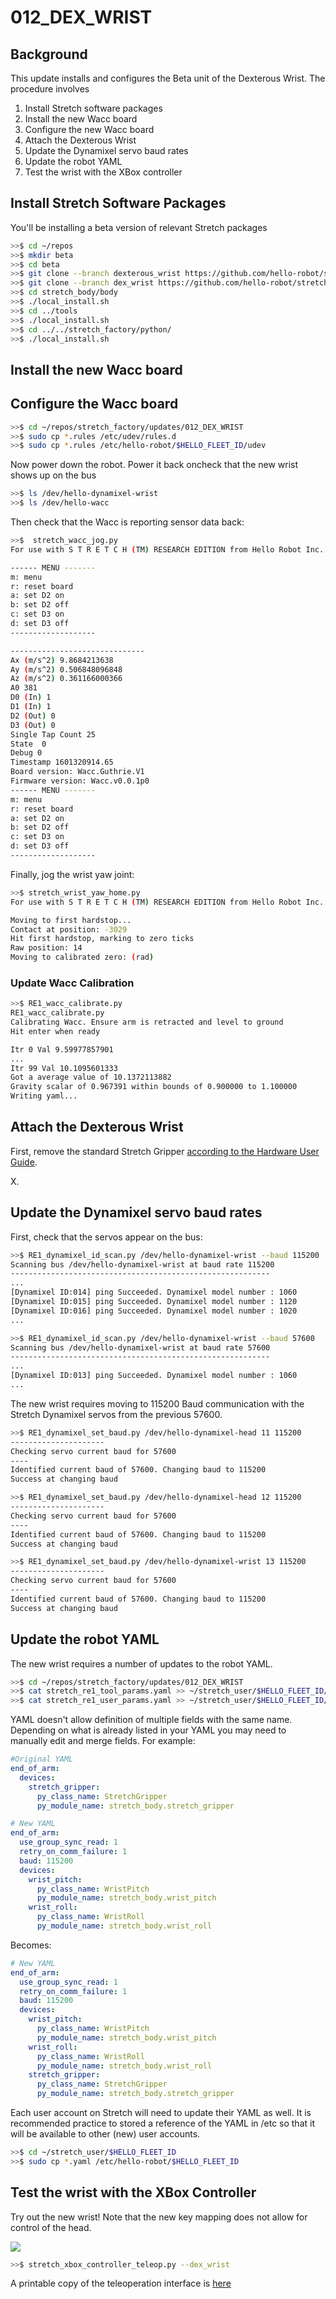 # 012_DEX_WRIST

## **Background**

This update installs and configures the Beta unit of the Dexterous Wrist. The procedure involves

1. Install Stretch software packages
2. Install the new Wacc board
3. Configure the new Wacc board
4. Attach the Dexterous Wrist
5. Update the Dynamixel servo baud rates
6. Update the robot YAML
7. Test the wrist with the XBox controller

## Install Stretch Software Packages

You'll be installing a beta version of relevant Stretch packages

```bash
>>$ cd ~/repos
>>$ mkdir beta
>>$ cd beta
>>$ git clone --branch dexterous_wrist https://github.com/hello-robot/stretch_body
>>$ git clone --branch dex_wrist https://github.com/hello-robot/stretch_factory
>>$ cd stretch_body/body
>>$ ./local_install.sh
>>$ cd ../tools
>>$ ./local_install.sh
>>$ cd ../../stretch_factory/python/
>>$ ./local_install.sh
```

## Install the new Wacc board

## Configure the Wacc board

```bash
>>$ cd ~/repos/stretch_factory/updates/012_DEX_WRIST
>>$ sudo cp *.rules /etc/udev/rules.d
>>$ sudo cp *.rules /etc/hello-robot/$HELLO_FLEET_ID/udev
```

Now power down the robot.  Power it back oncheck that the new wrist shows up on the bus

```bash
>>$ ls /dev/hello-dynamixel-wrist
>>$ ls /dev/hello-wacc
```

Then check that the Wacc is reporting sensor data back:

```bash
>>$  stretch_wacc_jog.py 
For use with S T R E T C H (TM) RESEARCH EDITION from Hello Robot Inc.

------ MENU -------
m: menu
r: reset board
a: set D2 on
b: set D2 off
c: set D3 on
d: set D3 off
-------------------

------------------------------
Ax (m/s^2) 9.8684213638
Ay (m/s^2) 0.506848096848
Az (m/s^2) 0.361166000366
A0 381
D0 (In) 1
D1 (In) 1
D2 (Out) 0
D3 (Out) 0
Single Tap Count 25
State  0
Debug 0
Timestamp 1601320914.65
Board version: Wacc.Guthrie.V1
Firmware version: Wacc.v0.0.1p0
------ MENU -------
m: menu
r: reset board
a: set D2 on
b: set D2 off
c: set D3 on
d: set D3 off
-------------------

```

Finally, jog the wrist yaw joint:

```bash
>>$ stretch_wrist_yaw_home.py 
For use with S T R E T C H (TM) RESEARCH EDITION from Hello Robot Inc.

Moving to first hardstop...
Contact at position: -3029
Hit first hardstop, marking to zero ticks
Raw position: 14
Moving to calibrated zero: (rad)

```

### Update Wacc Calibration

```bash
>>$ RE1_wacc_calibrate.py
RE1_wacc_calibrate.py 
Calibrating Wacc. Ensure arm is retracted and level to ground
Hit enter when ready

Itr 0 Val 9.59977857901
...
Itr 99 Val 10.1095601333
Got a average value of 10.1372113882
Gravity scalar of 0.967391 within bounds of 0.900000 to 1.100000
Writing yaml...

```

## Attach the Dexterous Wrist

First, remove the standard Stretch Gripper [according to the Hardware User Guide](https://docs.hello-robot.com/hardware_user_guide/#gripper-removal). 

X. 



## Update the Dynamixel servo baud rates

First, check that the servos appear on the bus:

```bash
>>$ RE1_dynamixel_id_scan.py /dev/hello-dynamixel-wrist --baud 115200
Scanning bus /dev/hello-dynamixel-wrist at baud rate 115200
----------------------------------------------------------
...
[Dynamixel ID:014] ping Succeeded. Dynamixel model number : 1060
[Dynamixel ID:015] ping Succeeded. Dynamixel model number : 1120
[Dynamixel ID:016] ping Succeeded. Dynamixel model number : 1020
...

>>$ RE1_dynamixel_id_scan.py /dev/hello-dynamixel-wrist --baud 57600
Scanning bus /dev/hello-dynamixel-wrist at baud rate 57600
----------------------------------------------------------
...
[Dynamixel ID:013] ping Succeeded. Dynamixel model number : 1060
...
```

The new wrist requires moving to 115200 Baud communication with the Stretch Dynamixel servos from the previous 57600.

```bash
>>$ RE1_dynamixel_set_baud.py /dev/hello-dynamixel-head 11 115200
---------------------
Checking servo current baud for 57600
----
Identified current baud of 57600. Changing baud to 115200
Success at changing baud

>>$ RE1_dynamixel_set_baud.py /dev/hello-dynamixel-head 12 115200
---------------------
Checking servo current baud for 57600
----
Identified current baud of 57600. Changing baud to 115200
Success at changing baud

>>$ RE1_dynamixel_set_baud.py /dev/hello-dynamixel-wrist 13 115200
---------------------
Checking servo current baud for 57600
----
Identified current baud of 57600. Changing baud to 115200
Success at changing baud
```



## Update the robot YAML

The new wrist requires a number of updates to the robot YAML.  

```bash
>>$ cd ~/repos/stretch_factory/updates/012_DEX_WRIST
>>$ cat stretch_re1_tool_params.yaml >> ~/stretch_user/$HELLO_FLEET_ID/stretch_re1_tool_params.yaml
>>$ cat stretch_re1_user_params.yaml >> ~/stretch_user/$HELLO_FLEET_ID/stretch_re1_user_params.yaml
```

YAML doesn't allow definition of multiple fields with the same name. Depending on what is already listed in your YAML you may need to manually edit and merge fields. For example:

```yaml
#Original YAML
end_of_arm:
  devices:
    stretch_gripper:
      py_class_name: StretchGripper
      py_module_name: stretch_body.stretch_gripper

# New YAML
end_of_arm:
  use_group_sync_read: 1
  retry_on_comm_failure: 1
  baud: 115200
  devices:
    wrist_pitch:
      py_class_name: WristPitch
      py_module_name: stretch_body.wrist_pitch
    wrist_roll:
      py_class_name: WristRoll
      py_module_name: stretch_body.wrist_roll
```

Becomes:

```yaml
# New YAML
end_of_arm:
  use_group_sync_read: 1
  retry_on_comm_failure: 1
  baud: 115200
  devices:
    wrist_pitch:
      py_class_name: WristPitch
      py_module_name: stretch_body.wrist_pitch
    wrist_roll:
      py_class_name: WristRoll
      py_module_name: stretch_body.wrist_roll
    stretch_gripper:
      py_class_name: StretchGripper
      py_module_name: stretch_body.stretch_gripper
```

Each user account on Stretch will need to update their YAML as well. It is recommended practice to stored a reference of the YAML in /etc so that it will be available to other (new) user  accounts.

```bash
>>$ cd ~/stretch_user/$HELLO_FLEET_ID
>>$ sudo cp *.yaml /etc/hello-robot/$HELLO_FLEET_ID
```

## Test the wrist with the XBox Controller

Try out the new wrist! Note that the new key mapping does not allow for control of the head. 

![](/home/hello-robot/.config/Typora/typora-user-images/image-20210217122504769.png)

```bash
>>$ stretch_xbox_controller_teleop.py --dex_wrist
```

A printable copy of the teleoperation interface is [here](stretch_re1_dex_wrist_teleop_guide.pdf)